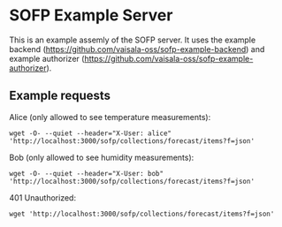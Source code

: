 # SOFP Example Server

This is an example assemly of the SOFP server. It uses the example backend (https://github.com/vaisala-oss/sofp-example-backend) and example authorizer (https://github.com/vaisala-oss/sofp-example-authorizer).


## Example requests

Alice (only allowed to see temperature measurements):

`wget -O- --quiet --header="X-User: alice" 'http://localhost:3000/sofp/collections/forecast/items?f=json'`

Bob (only allowed to see humidity measurements):

`wget -O- --quiet --header="X-User: bob" 'http://localhost:3000/sofp/collections/forecast/items?f=json'`

401 Unauthorized:

`wget 'http://localhost:3000/sofp/collections/forecast/items?f=json'`
